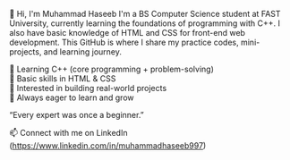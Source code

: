 👋 Hi, I'm Muhammad Haseeb
I'm a BS Computer Science student at FAST University, currently learning the foundations of programming with C++. I also have basic knowledge of HTML and CSS for front-end web development. This GitHub is where I share my practice codes, mini-projects, and learning journey.

🔹 Learning C++ (core programming + problem-solving)<br>
🔹 Basic skills in HTML & CSS<br>
🔹 Interested in building real-world projects<br>
🔹 Always eager to learn and grow<br>

“Every expert was once a beginner.”

📫 Connect with me on LinkedIn (https://www.linkedin.com/in/muhammadhaseeb997)
